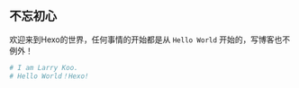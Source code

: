 ## 不忘初心

欢迎来到Hexo的世界，任何事情的开始都是从 `Hello World` 开始的，写博客也不例外！

<!-- more -->

``` bash
# I am Larry Koo.
# Hello World！Hexo!
```
